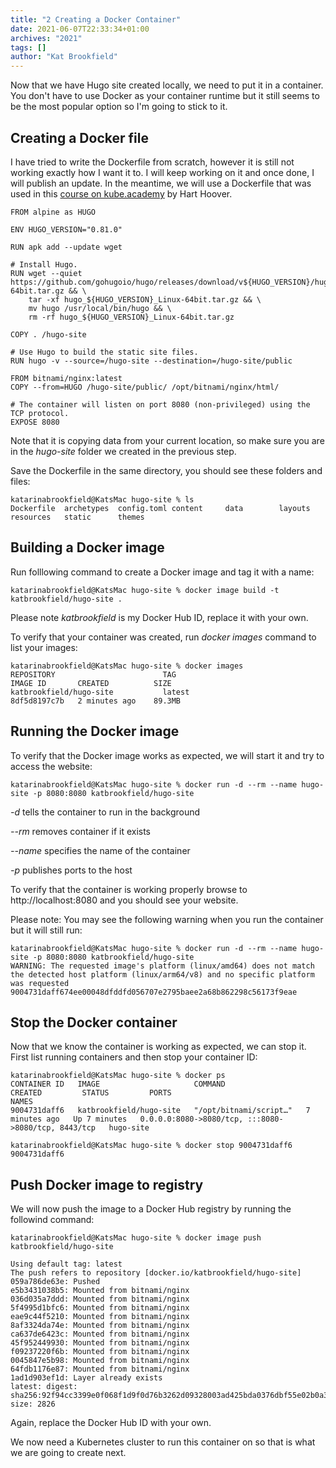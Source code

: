 ```yaml
---
title: "2 Creating a Docker Container"
date: 2021-06-07T22:33:34+01:00
archives: "2021"
tags: []
author: "Kat Brookfield"
---
```


Now that we have Hugo site created locally, we need to put it in a container. You don't have to use Docker as your container runtime but it still seems to be the most popular option so I'm going to stick to it.

## Creating a Docker file
I have tried to write the Dockerfile from scratch, however it is still not working exactly how I want it to. I will keep working on it and once done, I will publish an update. In the meantime, we will use a Dockerfile that was used in this [course on kube.academy](https://kube.academy/courses/hands-on-with-kubernetes-and-containers/) by Hart Hoover.

```
FROM alpine as HUGO

ENV HUGO_VERSION="0.81.0"

RUN apk add --update wget

# Install Hugo.
RUN wget --quiet https://github.com/gohugoio/hugo/releases/download/v${HUGO_VERSION}/hugo_${HUGO_VERSION}_Linux-64bit.tar.gz && \
    tar -xf hugo_${HUGO_VERSION}_Linux-64bit.tar.gz && \
    mv hugo /usr/local/bin/hugo && \
    rm -rf hugo_${HUGO_VERSION}_Linux-64bit.tar.gz

COPY . /hugo-site

# Use Hugo to build the static site files.
RUN hugo -v --source=/hugo-site --destination=/hugo-site/public

FROM bitnami/nginx:latest
COPY --from=HUGO /hugo-site/public/ /opt/bitnami/nginx/html/

# The container will listen on port 8080 (non-privileged) using the TCP protocol.
EXPOSE 8080
```

Note that it is copying data from your current location, so make sure you are in the *hugo-site* folder we created in the previous step.

Save the Dockerfile in the same directory, you should see these folders and files:
```
katarinabrookfield@KatsMac hugo-site % ls
Dockerfile	archetypes	config.toml	content		data		layouts		resources	static		themes
```

## Building a Docker image
Run folllowing command to create a Docker image and tag it with a name:
```
katarinabrookfield@KatsMac hugo-site % docker image build -t katbrookfield/hugo-site .
```

Please note *katbrookfield* is my Docker Hub ID, replace it with your own.

To verify that your container was created, run *docker images* command to list your images:
```
katarinabrookfield@KatsMac hugo-site % docker images
REPOSITORY                        TAG                                                                IMAGE ID       CREATED          SIZE
katbrookfield/hugo-site           latest                                                             8df5d8197c7b   2 minutes ago    89.3MB
```

## Running the Docker image
To verify that the Docker image works as expected, we will start it and try to access the website:

```
katarinabrookfield@KatsMac hugo-site % docker run -d --rm --name hugo-site -p 8080:8080 katbrookfield/hugo-site
```

*-d* tells the container to run in the background

*--rm* removes container if it exists

*--name* specifies the name of the container

*-p* publishes ports to the host

To verify that the container is working properly browse to http://localhost:8080 and you should see your website.

Please note: You may see the following warning when you run the container but it will still run:
```
katarinabrookfield@KatsMac hugo-site % docker run -d --rm --name hugo-site -p 8080:8080 katbrookfield/hugo-site
WARNING: The requested image's platform (linux/amd64) does not match the detected host platform (linux/arm64/v8) and no specific platform was requested
9004731daff674ee00048dfddfd056707e2795baee2a68b862298c56173f9eae
```

## Stop the Docker container
Now that we know the container is working as expected, we can stop it. First list running containers and then stop your container ID:
```
katarinabrookfield@KatsMac hugo-site % docker ps
CONTAINER ID   IMAGE                     COMMAND                  CREATED         STATUS         PORTS                                                 NAMES
9004731daff6   katbrookfield/hugo-site   "/opt/bitnami/script…"   7 minutes ago   Up 7 minutes   0.0.0.0:8080->8080/tcp, :::8080->8080/tcp, 8443/tcp   hugo-site

katarinabrookfield@KatsMac hugo-site % docker stop 9004731daff6
9004731daff6
```

## Push Docker image to registry
We will now push the image to a Docker Hub registry by running the followind command:
```
katarinabrookfield@KatsMac hugo-site % docker image push katbrookfield/hugo-site

Using default tag: latest
The push refers to repository [docker.io/katbrookfield/hugo-site]
059a786de63e: Pushed
e5b3431038b5: Mounted from bitnami/nginx
036d035a7ddd: Mounted from bitnami/nginx
5f4995d1bfc6: Mounted from bitnami/nginx
eae9c44f5210: Mounted from bitnami/nginx
8af3324da74e: Mounted from bitnami/nginx
ca637de6423c: Mounted from bitnami/nginx
45f952449930: Mounted from bitnami/nginx
f09237220f6b: Mounted from bitnami/nginx
0045847e5b98: Mounted from bitnami/nginx
64fdb1176e87: Mounted from bitnami/nginx
1ad1d903ef1d: Layer already exists
latest: digest: sha256:92f94cc3399e0f068f1d9f0d76b3262d09328003ad425bda0376dbf55e02b0a3 size: 2826
```

Again, replace the Docker Hub ID with your own.

We now need a Kubernetes cluster to run this container on so that is what we are going to create next.